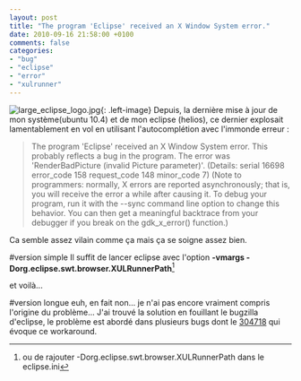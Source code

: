 ```yaml
---
layout: post
title: "The program 'Eclipse' received an X Window System error."
date: 2010-09-16 21:58:00 +0100
comments: false
categories: 
- "bug"
- "eclipse"
- "error"
- "xulrunner"
---
```

![large_eclipse_logo.jpg](https://blog.crafting-labs.fr/images/logo/.large_eclipse_logo_s.jpg){: .left-image}
Depuis, la dernière mise à jour de mon système(ubuntu 10.4) et de mon eclipse (helios), ce dernier explosait lamentablement en vol en utilisant l'autocomplétion avec l'immonde erreur :

> The program 'Eclipse' received an X Window System error.
 This probably reflects a bug in the program.
 The error was 'RenderBadPicture (invalid Picture parameter)'.
  (Details: serial 16698 error_code 158 request_code 148 minor_code 7)
  (Note to programmers: normally, X errors are reported asynchronously;
   that is, you will receive the error a while after causing it.
   To debug your program, run it with the --sync command line
   option to change this behavior. You can then get a meaningful
   backtrace from your debugger if you break on the gdk_x_error() function.)

Ca semble assez vilain comme ça mais ça se soigne assez bien.


#version simple
Il suffit de lancer eclipse avec l'option __-vmargs -Dorg.eclipse.swt.browser.XULRunnerPath__[^1]

et voilà...


#version longue
euh, en fait non... je n'ai pas encore vraiment compris l'origine du problème... J'ai trouvé la solution en fouillant le bugzilla d'eclipse, le problème est abordé dans plusieurs bugs dont le [304718](https://bugs.eclipse.org/bugs/show_bug.cgi?id=304718) qui évoque ce workaround.


[^1]: ou de rajouter -Dorg.eclipse.swt.browser.XULRunnerPath dans le eclipse.ini
